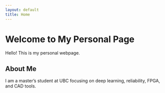 ```yaml
---
layout: default
title: Home
---
```


# Welcome to My Personal Page

Hello! This is my personal webpage.

## About Me

I am a master’s student at UBC focusing on deep learning, reliability, FPGA, and CAD tools.
